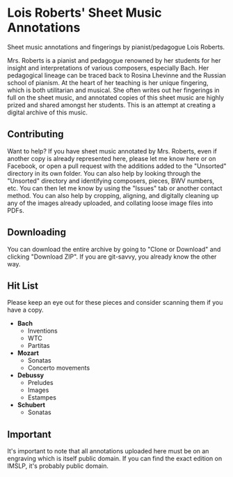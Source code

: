 # Lois Roberts' Sheet Music Annotations
Sheet music annotations and fingerings by pianist/pedagogue Lois Roberts.

Mrs. Roberts is a pianist and pedagogue renowned by her students for her insight and interpretations of various composers, especially Bach. Her pedagogical lineage can be traced back to Rosina Lhevinne and the Russian school of pianism. At the heart of her teaching is her unique fingering, which is both utilitarian and musical. She often writes out her fingerings in full on the sheet music, and annotated copies of this sheet music are highly prized and shared amongst her students. This is an attempt at creating a digital archive of this music.

## Contributing

Want to help? If you have sheet music annotated by Mrs. Roberts, even if another copy is already represented here, please let me know here or on Facebook, or open a pull request with the additions added to the "Unsorted" directory in its own folder.
You can also help by looking through the "Unsorted" directory and identifying composers, pieces, BWV numbers, etc. You can then let me know by using the "Issues" tab or another contact method.
You can also help by cropping, aligning, and digitally cleaning up any of the images already uploaded, and collating loose image files into PDFs.

## Downloading

You can download the entire archive by going to "Clone or Download" and clicking "Download ZIP". If you are git-savvy, you already know the other way.

## Hit List

Please keep an eye out for these pieces and consider scanning them if you have a copy.
* **Bach**
  * Inventions
  * WTC
  * Partitas
* **Mozart**
  * Sonatas
  * Concerto movements
* **Debussy**
  * Preludes
  * Images
  * Estampes
* **Schubert**
  * Sonatas

## Important

It's important to note that all annotations uploaded here must be on an engraving which is itself public domain. If you can find the exact edition on IMSLP, it's probably public domain.
